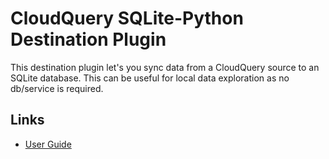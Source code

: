 # CloudQuery SQLite-Python Destination Plugin

This destination plugin let's you sync data from a CloudQuery source to an SQLite database. This can be useful for local data exploration as no db/service is required.

## Links

- [User Guide](https://cloudquery.io/docs/plugins/destinations/sqlite-python/overview)
